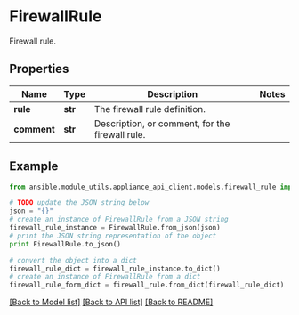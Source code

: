 # FirewallRule

Firewall rule.

## Properties
Name | Type | Description | Notes
------------ | ------------- | ------------- | -------------
**rule** | **str** | The firewall rule definition. | 
**comment** | **str** | Description, or comment, for the firewall rule. | 

## Example

```python
from ansible.module_utils.appliance_api_client.models.firewall_rule import FirewallRule

# TODO update the JSON string below
json = "{}"
# create an instance of FirewallRule from a JSON string
firewall_rule_instance = FirewallRule.from_json(json)
# print the JSON string representation of the object
print FirewallRule.to_json()

# convert the object into a dict
firewall_rule_dict = firewall_rule_instance.to_dict()
# create an instance of FirewallRule from a dict
firewall_rule_form_dict = firewall_rule.from_dict(firewall_rule_dict)
```
[[Back to Model list]](../README.md#documentation-for-models) [[Back to API list]](../README.md#documentation-for-api-endpoints) [[Back to README]](../README.md)


